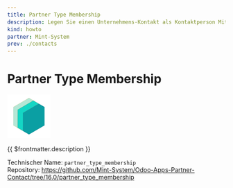 ```yaml
---
title: Partner Type Membership
description: Legen Sie einen Unternehmens-Kontakt als Kontaktperson Mitgliedschaft fest.
kind: howto
partner: Mint-System
prev: ./contacts
---
```


# Partner Type Membership

![icon_oms_box](attachments/icons_odoo_mint_system.png)

{{ $frontmatter.description }}

Technischer Name: `partner_type_membership`\
Repository: <https://github.com/Mint-System/Odoo-Apps-Partner-Contact/tree/16.0/partner_type_membership>
